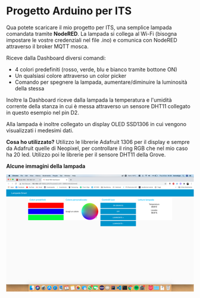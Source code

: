 # Progetto Arduino per ITS 

Qua potete scaricare il mio progetto per ITS, una semplice lampada comandata tramite **NodeRED**.
La lampada si collega al Wi-Fi (bisogna impostare le vostre credenziali nel file .ino) e comunica con NodeRED attraverso il broker MQTT mosca.
 
Riceve dalla Dashboard diversi comandi:

 - 4 colori predefiniti (rosso, verde, blu e bianco tramite bottone ON)
 - Un qualsiasi colore attraverso un color picker
 - Comando per spegnere la lampada, aumentare/diminuire la luminosità della stessa

Inoltre la Dashboard riceve dalla lampada la temperatura e l'umidità corrente della stanza in cui è messa attraverso un sensore DHT11 collegato in questo esempio nel pin D2.

Alla lampada è inoltre collegato un display  OLED SSD1306 in cui vengono visualizzati i medesimi dati.

**Cosa ho utilizzato?**
Utilizzo le librerie Adafruit 1306 per il display e sempre da Adafruit quelle di Neopixel, per controllare il ring RGB che nel mio caso ha 20 led. 
Utilizzo poi le librerie per il sensore DHT11 della Grove.

**Alcune immagini della lampada**

![La dashboard di NodeRED](https://github.com/itsmedigio/arduino-experiments/blob/master/its_arduino_project/img/lamp_gui.png)

